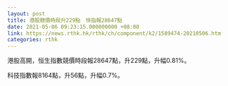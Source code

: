 ```yaml
---
layout: post
title: 港股競價時段升229點　恒指報28647點
date: 2021-05-06 09:23:15.000000000 +08:00
link: https://news.rthk.hk/rthk/ch/component/k2/1589474-20210506.htm
categories: rthk
---
```


港股高開，恒生指數競價時段報28647點，升229點，升幅0.81%。

科技指數報8164點，升56點，升幅0.7%。
